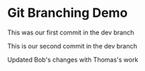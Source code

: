 # Git Branching Demo

This was our first commit in the dev branch

This is our second commit in the dev branch

Updated Bob's changes with Thomas's work
